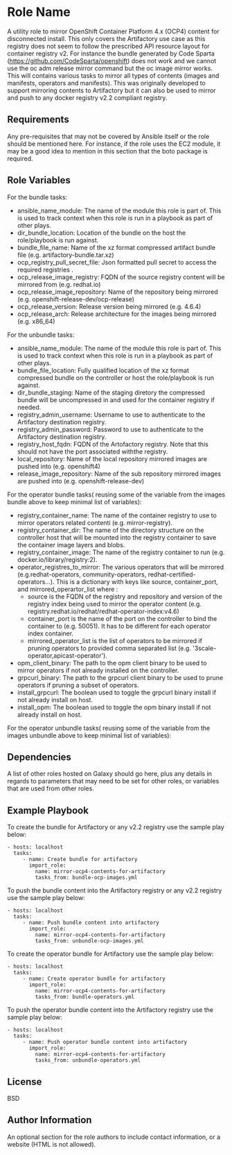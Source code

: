 Role Name
=========

A utility role to mirror OpenShift Container Platform 4.x (OCP4) content for disconnected install.
This only covers the Artifactory use case as this registry does not seem to follow the prescribed API resource layout for container registry v2. 
For instance the bundle generated by Code Sparta  (https://github.com/CodeSparta/openshift) does not work and we cannot use the oc adm release mirror command but the oc image mirror works. This will contains various tasks to mirror all types of contents (images and manifests, operators and manifests). 
This was originally developed to support mirroring contents to Artifactory but it can also be used to mirror and push to any docker registry v2.2 compliant registry.

Requirements
------------

Any pre-requisites that may not be covered by Ansible itself or the role should be mentioned here. For instance, if the role uses the EC2 module, it may be a good idea to mention in this section that the boto package is required.

Role Variables
--------------

For the bundle tasks:
- ansible_name_module: The name of the module this role is part of. This is used to track context when this role is run in a playbook as part of other plays.
- dir_bundle_location: Location of the bundle on the host the role/playbook is run against.
- bundle_file_name: Name of the xz format compressed artifact bundle file (e.g. artifactory-bundle.tar.xz)
- ocp_registry_pull_secret_file: Json formatted pull secret to access the required registries .
- ocp_release_image_registry: FQDN of the source registry content will be mirrored from (e.g. redhat.io)
- ocp_release_image_repository: Name of the repository being mirrored (e.g. openshift-release-dev/ocp-release)
- ocp_release_version: Release version being mirrored (e.g. 4.6.4)
- ocp_release_arch: Release architecture for the images being mirrored (e.g. x86_64)

For the unbundle tasks:
- ansible_name_module: The name of the module this role is part of. This is used to track context when this role is run in a playbook as part of other plays.
- bundle_file_location: Fully qualified location of the xz format compressed bundle on the controller or host the role/playbook is run against.
- dir_bundle_staging: Name of the staging diretory the compressed bundle will be uncompressed in and used for the container registry if needed.
- registry_admin_username: Username to use to authenticate to the Artifactory destination registry.
- registry_admin_password: Password to use to authenticate to the Artifactory destination registry.
- registry_host_fqdn: FQDN of the Artofactory registry. Note that this should not have the port associated withthe registry.
- local_repository: Name of the local repository mirrored images are pushed into (e.g. openshift4)
- release_image_repository: Name of the sub repository mirrored images are pushed into (e.g. openshift-release-dev)

For the operator bundle tasks( reusing some of the variable from the images bundle above to keep minimal list of variables):
- registry_container_name: The name of the container registry to use to mirror operators related contenti (e.g. mirror-registry).
- registry_container_dir: The name of the directory structure on the controller host that will be mounted into the registry container to save the container image layers and blobs.
- registry_container_image: The name of the registry container to run (e.g. docker.io/library/registry:2).
- operator_registres_to_mirror: The various operators that will be mirrored (e.g.redhat-operators, community-operators, redhat-certified-operators...). This is a dictionary with keys like source, container_port, and mirrored_operartor_list where :
  - source is the FQDN of the registry and repository and version of the registry index being used to mirror the operator content (e.g. registry.redhat.io/redhat/redhat-operator-index:v4.6)
  - container_port is the name of the port on the controller to bind the container to (e.g. 50051). It has to be different for each operator index container.
  - mirrored_operator_list is the list of operators to be mirrored if pruning operators to provided comma separated list (e.g. '3scale-operator,apicast-operator').
- opm_client_binary: The path to the opm client binary to be used to mirror operators if not already installed on the controller. 
- grpcurl_binary: The path to the grpcurl client binary to be used to prune operators if pruning a subset of operators. 
- install_grpcurl: The boolean used to toggle the grpcurl binary install if not already install on host.
- install_opm: The boolean used to toggle the opm binary install if not already install on host.

For the operator unbundle tasks( reusing some of the variable from the images unbundle above to keep minimal list of variables):


Dependencies
------------

A list of other roles hosted on Galaxy should go here, plus any details in regards to parameters that may need to be set for other roles, or variables that are used from other roles.

Example Playbook
----------------
To create the bundle for Artifactory or any v2.2 registry use the sample play below:

    - hosts: localhost
      tasks:
         - name: Create bundle for artifactory
           import_role:
             name: mirror-ocp4-contents-for-artifactory
             tasks_from: bundle-ocp-images.yml
             
To push the bundle content into the Artifactory registry or any v2.2 registry use the sample play below:

    - hosts: localhost
      tasks:
         - name: Push bundle content into artifactory
           import_role:
             name: mirror-ocp4-contents-for-artifactory
             tasks_from: unbundle-ocp-images.yml
             
To create the operator bundle for Artifactory use the sample play below:

    - hosts: localhost
      tasks:
         - name: Create operator bundle for artifactory
           import_role:
             name: mirror-ocp4-contents-for-artifactory
             tasks_from: bundle-operators.yml
             
To push the operator bundle content into the Artifactory registry use the sample play below:

    - hosts: localhost
      tasks:
         - name: Push operator bundle content into artifactory
           import_role:
             name: mirror-ocp4-contents-for-artifactory
             tasks_from: unbundle-operators.yml
             

License
-------

BSD

Author Information
------------------

An optional section for the role authors to include contact information, or a website (HTML is not allowed).
